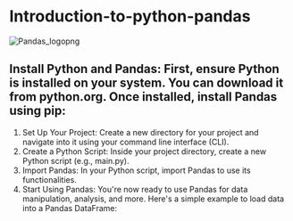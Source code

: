 # Introduction-to-python-pandas
![Pandas_logopng](https://github.com/balashiva0011/Introduction-to-python-pandas/assets/168978304/5f6b42bb-95bb-4add-b56b-cb15b625c26e)
## Install Python and Pandas: First, ensure Python is installed on your system. You can download it from python.org. Once installed, install Pandas using pip:
1. Set Up Your Project: Create a new directory for your project and navigate into it using your command line interface (CLI).
2. Create a Python Script: Inside your project directory, create a new Python script (e.g., main.py).
3. Import Pandas: In your Python script, import Pandas to use its functionalities.
4. Start Using Pandas: You're now ready to use Pandas for data manipulation, analysis, and more. Here's a simple example to load data into a Pandas DataFrame:
